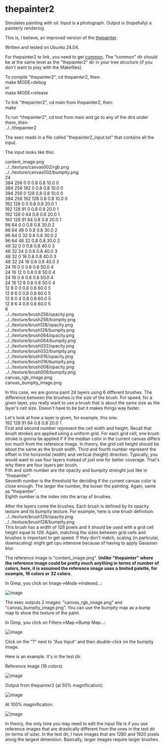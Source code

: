 # thepainter2

Simulates painting with oil. Input is a photograph. Output is (hopefully) a painterly rendering.

This is, I believe, an improved version of the [thepainter](https://github.com/ugocapeto/thepainter).

Written and tested on Ubuntu 24.04.

For thepainter2 to link, you need to get [common](https://github.com/ugocapeto/common). The "common" dir should be at the same level as the "thepainter2" dir in your tree structure (if you don't want to play with the Makefiles).

To compile "thepainter2", cd thepainter2, then:  
make MODE=debug  
or  
make MODE=release  

To link "thepainter2", cd main from thepainter2, then:  
make

To run "thepainter2", cd test from main and go to any of the dirs under there, then:  
../../thepainter2

The exec reads in a file called "thepainter2_input.txt" that contains all the input.

The input looks like this:

content_image.png  
../../texture/canvas002/rgb.png  
../../texture/canvas002/bumpity.png  
24  
384 256   0   0 0.8 0.8 10.0 0  
384 256 192   0 0.8 0.8 10.0 0  
384 256   0 128 0.8 0.8 10.0 0  
384 256 192 128 0.8 0.8 10.0 0  
192 128   0   0 0.8 0.8 20.0 1  
192 128  91   0 0.8 0.8 20.0 1  
192 128   0  64 0.8 0.8 20.0 1  
192 128  91  64 0.8 0.8 20.0 1  
 96  64   0   0 0.8 0.8 30.0 2  
 96  64  48   0 0.8 0.8 30.0 2  
 96  64   0  32 0.8 0.8 30.0 2  
 96  64  48  32 0.8 0.8 30.0 2  
 48  32   0   0 0.8 0.8 40.0 3  
 48  32  24   0 0.8 0.8 40.0 3  
 48  32   0  16 0.8 0.8 40.0 3  
 48  32  24  16 0.8 0.8 40.0 3  
 24  16   0   0 0.8 0.8 50.0 4  
 24  16  12   0 0.8 0.8 50.0 4  
 24  16   0   8 0.8 0.8 50.0 4  
 24  16  12   8 0.8 0.8 50.0 4  
 12   8   0   0 0.8 0.8 60.0 5  
 12   8   6   0 0.8 0.8 60.0 5  
 12   8   0   4 0.8 0.8 60.0 5  
 12   8   6   4 0.8 0.8 60.0 5  
6  
../../texture/brush256/opacity.png  
../../texture/brush256/bumpity.png  
../../texture/brush128/opacity.png  
../../texture/brush128/bumpity.png  
../../texture/brush064/opacity.png  
../../texture/brush064/bumpity.png  
../../texture/brush032/opacity.png  
../../texture/brush032/bumpity.png  
../../texture/brush016/opacity.png  
../../texture/brush016/bumpity.png  
../../texture/brush008/opacity.png  
../../texture/brush008/bumpity.png  
canvas_rgb_image.png  
canvas_bumpity_image.png  

In this case, we are gonna paint 24 layers using 6 different brushes.
The difference between the brushes is the size of the brush. For speed, for a given layer, you really want to use a brush that is about the same size as the layer's cell size. Doesn't have to be but it makes things way faster.

Let's look at how a layer is given, for example, this one:  
192 128  91  64 0.8 0.8 20.0 1  
First and second number represent the cell width and height. Recall that brush strokes are applied using a uniform grid. For each grid cell, one brush stroke is gonna be applied if if the median color in the current canvas differs too much from the reference image. In theory, the grid cell height should be about the same as the brush width.
Third and fourth number represent the offset in the horizontal (width) and vertical (height) direction. Typically, you would want to use four layers instead of just one for better coverage. That's why there are four layers per brush.  
Fith and sixth number are the opacity and bumpity strenght just like in "thepainter".  
Seventh number is the threshold for deciding if the current canvas color is close enough. The larger the number, the looser the painting. Again, same as "thepainter".  
Eighth number is the index into the array of brushes.

After the layers come the brushes.
Each brush is defined by its opacity texture and its bumpity texture.
For example, here is one brush definition:  
../../texture/brush128/opacity.png  
../../texture/brush128/bumpity.png  
This brush has a width of 128 pixels and it should be used with a grid cell height equal to 128. Again, matching the sizes between grid cells and brushes is important to get speed. If they don't match, scaling (in particular, downscaling) might get cpu intensive because of having to apply Gaussian blur.

The reference image is "content_image.png". **Unlike "thepainter" where the reference image could be pretty much anything in terms of number of colors, here, it is assumed the reference image uses a limited palette, for example, 16 colors or 32 colors.**

In Gimp, you click on Image->Mode->Indexed...:

![image](https://github.com/user-attachments/assets/ed226273-85f0-4628-b02a-27d8dd0781e2)

The exec outputs 2 images: "canvas_rgb_image.png" and "canvas_bumpity_image.png". You can use the bumpity map as a bump map to show the texture of the paint.

In Gimp, you click on Filters->Map->Bump Map...:

![image](https://github.com/user-attachments/assets/1bda6fd6-ca6c-43e5-89fe-a4b16283dda9)

Click on the "?" next to "Aux Input" and then double-click on the bumpity image.

Here is an example. It's in the test dir.

Reference image (16 colors):

![image](https://github.com/user-attachments/assets/ecbc2580-b99e-439a-8263-0a94c38a6d0e)

Output from thepainter2 (at 50% magnification):

![image](https://github.com/user-attachments/assets/0cdc0d6f-6568-4032-b82a-338def139e85)

At 100% maginification:

![image](https://github.com/user-attachments/assets/2a063cf2-bd27-4aae-8de8-176e1c545a13)

In theory, the only time you may need to edit the input file is if you use reference images that are drastically different from the ones in the test dir (in terms of size). In the test dir, I have images that are 1280 and 1920 pixels along the largest dimension. Basically, larger images require larger brushes.


